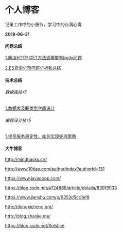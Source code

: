 # 个人博客
记录工作中的小细节，学习中的点滴心得

**2019-06-31**

#### 问题总结
[1.解决HTTP GET方法调用带有body问题](https://www.jianshu.com/p/220d2267cdc9)

[2.ES查询分页问题分析和总结](https://github.com/ywang2014/Blog/blob/master/blog/issue/ES.query.problem.md)

#### 技术总结
###### 数据库技巧
[1.数据库及联类型字段设计]()
###### 编程设计技巧
[1.提高服务稳定性，如何实现兜底策略]()
#### 大牛博客
http://mindhacks.cn/

http://www.10tiao.com/author/index?authorId=151

https://www.javadoop.com/

https://blog.csdn.net/a724888/article/details/83019933

https://www.jianshu.com/p/9353d5cc1ef8

http://dongxicheng.org/

http://blog.zhaojie.me/

https://blog.csdn.net/Solstice